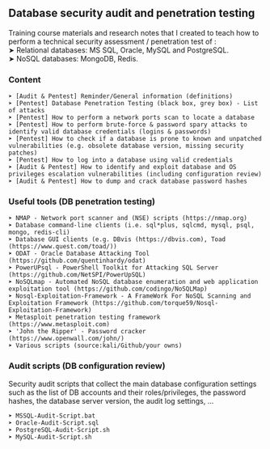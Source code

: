 ## Database security audit and penetration testing

Training course materials and research notes that I created to teach how to perform a technical security assessment / penetration test of :  
➤ Relational databases: MS SQL, Oracle, MySQL and PostgreSQL.  
➤ NoSQL databases: MongoDB, Redis.

### Content
```
➤ [Audit & Pentest] Reminder/General information (definitions)
➤ [Pentest] Database Penetration Testing (black box, grey box) - List of attacks 
➤ [Pentest] How to perform a network ports scan to locate a database
➤ [Pentest] How to perform brute-force & password spary attacks to identify valid database credentials (logins & passwords)
➤ [Pentest] How to check if a database is prone to known and unpatched vulnerabilities (e.g. obsolete database version, missing security patches)
➤ [Pentest] How to log into a database using valid credentials  
➤ [Audit & Pentest] How to identify and exploit database and OS privileges escalation vulnerabilities (including configuration review)
➤ [Audit & Pentest] How to dump and crack database password hashes
```
### Useful tools (DB penetration testing)
```
➤ NMAP - Network port scanner and (NSE) scripts (https://nmap.org)
➤ Database command-line clients (i.e. sql*plus, sqlcmd, mysql, psql, mongo, redis-cli)
➤ Database GUI clients (e.g. DBvis (https://dbvis.com), Toad (https://www.quest.com/toad/))
➤ ODAT - Oracle Database Attacking Tool (https://github.com/quentinhardy/odat) 
➤ PowerUPsql - PowerShell Toolkit for Attacking SQL Server (https://github.com/NetSPI/PowerUpSQL)
➤ NoSQLmap - Automated NoSQL database enumeration and web application exploitation tool (https://github.com/codingo/NoSQLMap)
➤ Nosql-Exploitation-Framework - A FrameWork For NoSQL Scanning and Exploitation Framework (https://github.com/torque59/Nosql-Exploitation-Framework)
➤ Metasploit penetration testing framework (https://www.metasploit.com) 
➤ 'John the Ripper' - Password cracker (https://www.openwall.com/john/)
➤ Various scripts (source:kali/Github/your owns)
```
### Audit scripts (DB configuration review)
Security audit scripts that collect the main database configuration settings such as the list of DB accounts and their roles/privileges, the password hashes, the database server version, the audit log settings, ...
```
➤ MSSQL-Audit-Script.bat
➤ Oracle-Audit-Script.sql
➤ PostgreSQL-Audit-Script.sh
➤ MySQL-Audit-Script.sh
```
